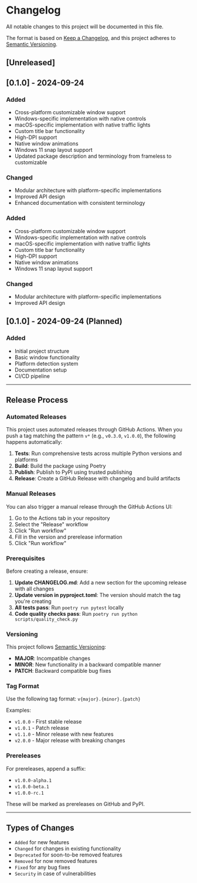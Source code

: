 # Changelog

All notable changes to this project will be documented in this file.

The format is based on [Keep a Changelog](https://keepachangelog.com/en/1.0.0/),
and this project adheres to [Semantic Versioning](https://semver.org/spec/v2.0.0.html).

## [Unreleased]

## [0.1.0] - 2024-09-24

### Added
- Cross-platform customizable window support
- Windows-specific implementation with native controls
- macOS-specific implementation with native traffic lights
- Custom title bar functionality
- High-DPI support
- Native window animations
- Windows 11 snap layout support
- Updated package description and terminology from frameless to customizable

### Changed
- Modular architecture with platform-specific implementations
- Improved API design
- Enhanced documentation with consistent terminology

### Added
- Cross-platform customizable window support
- Windows-specific implementation with native controls
- macOS-specific implementation with native traffic lights
- Custom title bar functionality
- High-DPI support
- Native window animations
- Windows 11 snap layout support

### Changed
- Modular architecture with platform-specific implementations
- Improved API design

## [0.1.0] - 2024-09-24 (Planned)

### Added
- Initial project structure
- Basic window functionality
- Platform detection system
- Documentation setup
- CI/CD pipeline

---

## Release Process

### Automated Releases

This project uses automated releases through GitHub Actions. When you push a tag matching the pattern `v*` (e.g., `v0.3.0`, `v1.0.0`), the following happens automatically:

1. **Tests**: Run comprehensive tests across multiple Python versions and platforms
2. **Build**: Build the package using Poetry
3. **Publish**: Publish to PyPI using trusted publishing
4. **Release**: Create a GitHub Release with changelog and build artifacts

### Manual Releases

You can also trigger a manual release through the GitHub Actions UI:

1. Go to the Actions tab in your repository
2. Select the "Release" workflow
3. Click "Run workflow"
4. Fill in the version and prerelease information
5. Click "Run workflow"

### Prerequisites

Before creating a release, ensure:

1. **Update CHANGELOG.md**: Add a new section for the upcoming release with all changes
2. **Update version in pyproject.toml**: The version should match the tag you're creating
3. **All tests pass**: Run `poetry run pytest` locally
4. **Code quality checks pass**: Run `poetry run python scripts/quality_check.py`

### Versioning

This project follows [Semantic Versioning](https://semver.org/spec/v2.0.0.html):

- **MAJOR**: Incompatible changes
- **MINOR**: New functionality in a backward compatible manner
- **PATCH**: Backward compatible bug fixes

### Tag Format

Use the following tag format: `v{major}.{minor}.{patch}`

Examples:
- `v1.0.0` - First stable release
- `v1.0.1` - Patch release
- `v1.1.0` - Minor release with new features
- `v2.0.0` - Major release with breaking changes

### Prereleases

For prereleases, append a suffix:

- `v1.0.0-alpha.1`
- `v1.0.0-beta.1`
- `v1.0.0-rc.1`

These will be marked as prereleases on GitHub and PyPI.

---

## Types of Changes

- `Added` for new features
- `Changed` for changes in existing functionality
- `Deprecated` for soon-to-be removed features
- `Removed` for now removed features
- `Fixed` for any bug fixes
- `Security` in case of vulnerabilities
